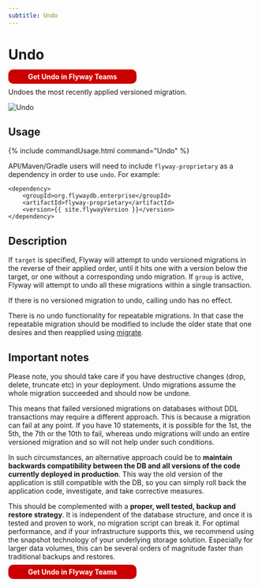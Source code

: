 ```yaml
---
subtitle: Undo
---
```

# Undo

<a style="text-decoration: none; background: rgb(204,0,0); padding: 6px 40px; border-radius: 10px; color: white; font-weight: bold;" href="https://flywaydb.org/try-flyway-teams-edition">Get Undo in Flyway Teams</a>

Undoes the most recently applied versioned migration.

![Undo](assets/command-undo.png)

## Usage
{% include commandUsage.html command="Undo" %}
<br/>

API/Maven/Gradle users will need to include `flyway-proprietary` as a dependency in order to use `undo`. For example:

```
<dependency>
    <groupId>org.flywaydb.enterprise</groupId>
    <artifactId>flyway-proprietary</artifactId>
    <version>{{ site.flywayVersion }}</version>
</dependency>
```

## Description

If `target` is specified, Flyway will attempt to undo versioned migrations in the reverse of their applied order, until it hits
one with a version below the target, or one without a corresponding undo migration. If `group` is active, Flyway will attempt to undo all these migrations within a
single transaction. 

If there is no versioned migration to undo, calling undo has no effect.

There is no undo functionality for repeatable migrations. In that case the repeatable migration should be modified to
include the older state that one desires and then reapplied using [migrate](Commands/migrate).

## Important notes

Please note, you should take care if you have destructive changes (drop, delete, truncate etc) in your deployment. 
Undo migrations assume the whole migration succeeded and should now be undone. 

This means that failed versioned migrations on databases without DDL transactions may require a different approach. 
This is because a migration can fail at any point. If you have 10 statements, it is possible for the 1st, the 5th, 
the 7th or the 10th to fail, whereas undo migrations will undo an entire versioned migration and so will not help 
under such conditions. 

In such circumstances, an alternative approach could be to **maintain backwards compatibility between the DB and all 
versions of the code currently deployed in production**. This way the old version of the application is still compatible 
with the DB, so you can simply roll back the application code, investigate, and take corrective measures.

This should be complemented with a **proper, well tested, backup and restore strategy**. It is independent of the database 
structure, and once it is tested and proven to work, no migration script can break it. For optimal performance, and 
if your infrastructure supports this, we recommend using the snapshot technology of your underlying storage solution. 
Especially for larger data volumes, this can be several orders of magnitude faster than traditional backups and restores.

<a style="text-decoration: none; background: rgb(204,0,0); padding: 6px 40px; border-radius: 10px; color: white; font-weight: bold;" href="https://flywaydb.org/try-flyway-teams-edition">Get Undo in Flyway Teams</a>
